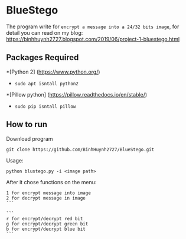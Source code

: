 # BlueStego

The program write for `encrypt a message into a 24/32 bits image`, for detail you can read on my blog: https://binhhuynh2727.blogspot.com/2019/06/project-1-bluestego.html

## Packages Required ##

*[Python 2] (https://www.python.org/)
  * `sudo apt isntall python2`

*[Pillow python] (https://pillow.readthedocs.io/en/stable/)
  * `sudo pip isntall pillow`
  
 ## How to run ##
 
 Download program
``` 
git clone https://github.com/BinhHuynh2727/BlueStego.git
```
Usage:
```
python blustego.py -i <image path>
```
After it chose functions on the menu:

``````
1 for encrypt message into image
2 for decrypt message in image
```

```
r for encrypt/decrypt red bit
g for encrypt/decrypt green bit
b for encrypt/decrypt blue bit
```
